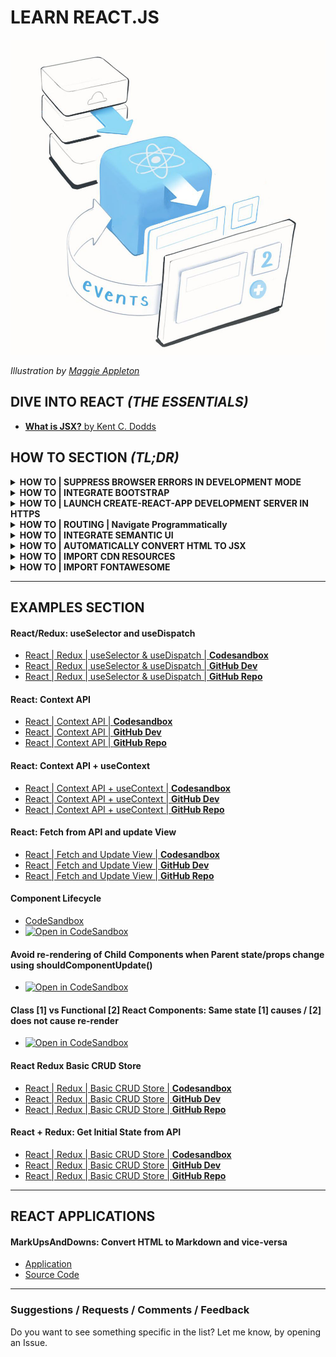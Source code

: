 # LEARN REACT.JS

![React](./img/MetaphorsofReact_2.0.012.jpg)

_Illustration by [Maggie Appleton](https://maggieappleton.com/)_

<h2>DIVE INTO REACT <em>(THE ESSENTIALS)</em></h2>

- [**What is JSX?** by Kent C. Dodds](https://kentcdodds.com/blog/what-is-jsx)

<h2>HOW TO SECTION <em>(TL;DR)</em></h2>

  <!--
  <details>
    <summary><strong>HOW TO | DESCRIPTION</strong></summary>
    <br/>

  > **INSTRUCTIONS**:

  > **DEMO**: [CODESANDBOX]()

  > **REFERENCES & SOURCES**:

  - []()

  </details>
  -->

  <!-- SUPRESS BROWSER ERRORS -->

  <details>
    <summary><strong>HOW TO | SUPPRESS BROWSER ERRORS IN DEVELOPMENT MODE</strong></summary>
    <br/>

  > **INSTRUCTIONS**:
  
  Add the following code snippet in the <head> section of the /public/index.html file:

  ```html
  <script>
    window.addEventListener('error', function(e){
	e.stopImmediatePropagation();	// prevent React's listener from firing
	e.preventDefault();				// prevent the browser's console error message 
    });
  </script>
  </head>
  ```
  > **DEMO**: [CODESANDBOX](https://codesandbox.io/s/reactjs-disable-browser-errors-nql4d)

  > **REFERENCES & SOURCES**:

  - [Source](https://stackoverflow.com/questions/46589819/disable-error-overlay-in-development-mode)

  </details>


  <!-- INTEGRATE BOOTSTRAP -->

  <details>
    <summary><strong>HOW TO | INTEGRATE BOOTSTRAP</strong></summary>
    <br/>

  > **INSTRUCTIONS**:

  Way #1) Using the CSS library

  `index.js:`

  ```jsx
  import 'bootstrap/dist/css/bootstrap.css'
  ```

  [Reference](https://create-react-app.dev/docs/adding-bootstrap/)

  ---
  Way 2.1) Using Components: [react-strap](https://reactstrap.github.io/)

  ```bash
  npm install --save reactstrap
  ```

  ```jsx
  import { Button } from 'reactstrap';

  <Button color="danger">Danger!</Button>
  ```

  ---
  Way 2.2) Using Components: [react-boostrap](https://react-bootstrap.github.io/)

  ```bash
  npm install react-bootstrap bootstrap
  ```

  ```jsx
  import { Button } from 'react-bootstrap';

  <Button variant="danger">Danger</Button>
  ```

  </details>

  <!-- LAUNCH CREATE-REACT-APP DEVELOPMENT SERVER IN HTTPS -->

  <details>
    <summary><strong>HOW TO | LAUNCH CREATE-REACT-APP DEVELOPMENT SERVER IN HTTPS</strong></summary>
    <br/>

  > **INSTRUCTIONS**:

  Create or Edit the file **.env** and add the following line:

  ```
  HTTPS=true
  ```

  </details>
  
  <details>
    <summary><strong>HOW TO | ROUTING | Navigate Programmatically</strong></summary>
    <br/>

  > **INSTRUCTIONS**:

  Class Components:

  ```jsx
  class HomePage extends Component {

    redirectClickHandler(){

      this.props.history.push("/products");

    }

  }
  ```

  Functional Components:

  ```jsx
  function HomePage( props ){

    redirectClickHandler(){

      props.history.push("/products");

    }

  }
  ```

  > **DEMO**: [CODESANDBOX](https://codesandbox.io/s/reactjs-routing-navigate-programmatically-7lilk)

  </details>


  <details>
    <summary><strong>HOW TO | INTEGRATE SEMANTIC UI</strong></summary>
    <br/>

  > **INSTRUCTIONS**:

  1) Using [sematic-ui-css](https://github.com/Semantic-Org/Semantic-UI-CSS):

  ```bash
  npm install sematic-ui-css  
  ```

  OR:

  ```bash
  yarn add sematic-ui-css
  ```

  ```jsx
  import 'semantic-ui-css/semantic.min.css';

  <button class="ui primary basic button">Primary</button>
  <button class="ui secondary basic button">Secondary</button>
  <button class="ui positive basic button">Positive</button>
  <button class="ui negative basic button">Negative</button>
  ```

  2) Using: [semantic-ui-react](https://react.semantic-ui.com/): 

  ```bash
  npm install semantic-ui-react
  ```

  OR:

  ```bash
  yarn add semantic-ui-react
  ```

  ```jsx
  import { Button } from 'semantic-ui-react';

  <Button primary>Primary</Button>
  <Button secondary>Secondary</Button>
  <Button positive>Positive</Button>
  <Button negative>Negative</Button>
  ```

  > **DEMO**: [CODESANDBOX](https://codesandbox.io/s/reactjs-import-semantic-ui-m80x9)

  </details>

  <details>
    <summary><strong>HOW TO | AUTOMATICALLY CONVERT HTML TO JSX</strong></summary>
    <br/>

  > **(1) Using a (free) online tool**: [HTML-to-JSX](https://transform.tools/html-to-jsx)

  > **(2) Using a VSCode Extension**: [HTML-to-JSX](https://marketplace.visualstudio.com/items?itemName=riazxrazor.html-to-jsx)

  </details>

  <details>
    <summary><strong>HOW TO | IMPORT CDN RESOURCES</strong></summary>
    <br/>

  > **Way #1 - Import the resources in the `index.html` file**:

  ```html
  <head>
    <script src="https://code.jquery.com/jquery-3.1.1.slim.min.js" integrity="sha384-A7FZj7v+d/sdmMqp/nOQwliLvUsJfDHW+k9Omg/a/EheAdgtzNs3hpfag6Ed950n" crossorigin="anonymous"></script>
    <link rel="stylesheet" href="https://stackpath.bootstrapcdn.com/bootstrap/4.4.1/css/bootstrap.min.css" integrity="sha384-Vkoo8x4CGsO3+Hhxv8T/Q5PaXtkKtu6ug5TOeNV6gBiFeWPGFN9MuhOf23Q9Ifjh" crossorigin="anonymous">
  </head>
  ```
  > **Way #2 - Use the @import CSS rule inside a local .css or .scss file**:

  `App.css:`

  ```css
	@import 'https://cdnjs.cloudflare.com/ajax/libs/bulma/0.6.2/css/bulma.min.css';
  ```

  ```jsx
  import './App.css';
  ```

  > **DEMO**: [CODESANDBOX](https://codesandbox.io/s/reactjs-import-cdn-resources-c9lt8)

  > **REFERENCES & SOURCES**:

  - [StackOverflow: How to import libraries from cdn in reactjs?](https://stackoverflow.com/questions/42915486/how-to-import-libraries-from-cdn-in-reactjs)

  </details>

  <details>
    <summary><strong>HOW TO | IMPORT FONTAWESOME</strong></summary>
    <br/>

  > **INSTALLATION**:

  ```bash
  npm i --save @fortawesome/fontawesome-svg-core
  npm i --save @fortawesome/free-solid-svg-icons
  npm i --save @fortawesome/react-fontawesome
  ```

  > **USAGE**:

  ```jsx
  import { FontAwesomeIcon } from '@fortawesome/react-fontawesome'
  import { faCoffee } from '@fortawesome/free-solid-svg-icons'

  <FontAwesomeIcon icon={faCoffee}/>
  ```

  > **DEMO**: [CODESANDBOX](https://codesandbox.io/s/reactjs-fontawesome-2tw42)

  > **REFERENCES & SOURCES**:

  - [https://scotch.io/tutorials/using-font-awesome-5-with-react](https://scotch.io/tutorials/using-font-awesome-5-with-react)
  - [https://programmingwithmosh.com/react/font-awesome-5-with-react/](https://programmingwithmosh.com/react/font-awesome-5-with-react/)
  - [https://stackoverflow.com/questions/23116591/how-to-include-a-font-awesome-icon-in-reacts-render](https://stackoverflow.com/questions/23116591/how-to-include-a-font-awesome-icon-in-reacts-render)

  </details>

---

<h2>EXAMPLES SECTION</h2>

#### React/Redux: useSelector and useDispatch

- [React | Redux | useSelector & useDispatch | **Codesandbox**](https://codesandbox.io/s/github/kostasx/EventLoop/tree/master/learn/react/examples/useselector-usedispatch)
- [React | Redux | useSelector & useDispatch | **GitHub Dev**](https://github.dev/kostasx/EventLoop/tree/master/learn/react/examples/useselector-usedispatch)
- [React | Redux | useSelector & useDispatch | **GitHub Repo**](https://github.com/kostasx/EventLoop/tree/master/learn/react/examples/useselector-usedispatch)

#### React: Context API

- [React | Context API | **Codesandbox**](https://codesandbox.io/s/github/kostasx/EventLoop/tree/master/learn/react/examples/context-api)
- [React | Context API | **GitHub Dev**](https://github.dev/kostasx/EventLoop/tree/master/learn/react/examples/context-api)
- [React | Context API | **GitHub Repo**](https://github.com/kostasx/EventLoop/tree/master/learn/react/examples/context-api)

#### React: Context API + useContext

- [React | Context API + useContext | **Codesandbox**](https://codesandbox.io/s/github/kostasx/EventLoop/tree/master/learn/react/examples/context-api-useContext)
- [React | Context API + useContext | **GitHub Dev**](https://github.dev/kostasx/EventLoop/tree/master/learn/react/examples/context-api-useContext)
- [React | Context API + useContext | **GitHub Repo**](https://github.com/kostasx/EventLoop/tree/master/learn/react/examples/context-api-useContext)

#### React: Fetch from API and update View

- [React | Fetch and Update View | **Codesandbox**](https://codesandbox.io/s/github/kostasx/EventLoop/tree/master/learn/react/examples/fetch-and-update-view)
- [React | Fetch and Update View | **GitHub Dev**](https://github.dev/kostasx/EventLoop/tree/master/learn/react/examples/fetch-and-update-view)
- [React | Fetch and Update View | **GitHub Repo**](https://github.com/kostasx/EventLoop/tree/master/learn/react/examples/fetch-and-update-view)

#### Component Lifecycle 
  - [CodeSandbox](https://codesandbox.io/s/v828m8j8x0)
  - [![Open in CodeSandbox](https://img.shields.io/badge/Open%20in-CodeSandbox-blue?style=flat-square&logo=codesandbox)](https://githubbox.com/kostasx/EventLoop/tree/master/learn/react/examples/lifecycle)

#### Avoid re-rendering of Child Components when Parent state/props change using **shouldComponentUpdate()** 
  - [![Open in CodeSandbox](https://img.shields.io/badge/Open%20in-CodeSandbox-blue?style=flat-square&logo=codesandbox)](https://githubbox.com/kostasx/EventLoop/tree/master/learn/react/examples/shouldcomponentupdate)

#### Class [1] vs Functional [2] React Components: Same state [1] causes / [2] does not cause re-render 
  - [![Open in CodeSandbox](https://img.shields.io/badge/Open%20in-CodeSandbox-blue?style=flat-square&logo=codesandbox)](https://githubbox.com/kostasx/EventLoop/tree/master/learn/react/examples/functional-vs-class-state-updates)

#### React Redux Basic CRUD Store

- [React | Redux | Basic CRUD Store | **Codesandbox**](https://codesandbox.io/s/github/kostasx/EventLoop/tree/master/learn/react/examples/reactjs-redux-crud-store)
- [React | Redux | Basic CRUD Store | **GitHub Dev**](https://github.dev/kostasx/EventLoop/tree/master/learn/react/examples/reactjs-redux-crud-store)
- [React | Redux | Basic CRUD Store | **GitHub Repo**](https://github.com/kostasx/EventLoop/tree/master/learn/react/examples/reactjs-redux-crud-store)

#### React + Redux: Get Initial State from  API

- [React | Redux | Basic CRUD Store | **Codesandbox**](https://codesandbox.io/s/github/kostasx/EventLoop/tree/master/learn/react/examples/redux-initial-state-from-api)
- [React | Redux | Basic CRUD Store | **GitHub Dev**](https://github.dev/kostasx/EventLoop/tree/master/learn/react/examples/redux-initial-state-from-api)
- [React | Redux | Basic CRUD Store | **GitHub Repo**](https://github.com/kostasx/EventLoop/tree/master/learn/react/examples/redux-initial-state-from-api)

---

<h2>REACT APPLICATIONS</h2>

#### MarkUpsAndDowns: Convert HTML to Markdown and vice-versa

- [Application](https://markupdown.netlify.app/)
- [Source Code](https://github.dev/kostasx/MarkUpsAndDowns)

---

### Suggestions / Requests / Comments / Feedback

Do you want to see something specific in the list? Let me know, by opening an Issue.
